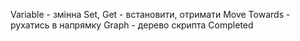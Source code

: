 


Variable - змінна
Set, Get - встановити, отримати
Move Towards - рухатись в напрямку
Graph - дерево скрипта
Completed
